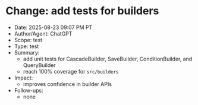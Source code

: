 # Change: add tests for builders

- Date: 2025-08-23 09:07 PM PT
- Author/Agent: ChatGPT
- Scope: test
- Type: test
- Summary:
  - add unit tests for CascadeBuilder, SaveBuilder, ConditionBuilder, and QueryBuilder
  - reach 100% coverage for `src/builders`
- Impact:
  - improves confidence in builder APIs
- Follow-ups:
  - none
